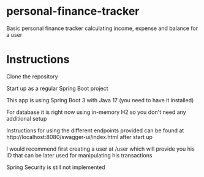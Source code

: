 # personal-finance-tracker
Basic personal finance tracker calculating income, expense and balance for a user

# Instructions
Clone the repository

Start up as a regular Spring Boot project

This app is using Spring Boot 3 with Java 17 (you need to have it installed)

For database it is right now using in-memory H2 so you don't need any additional setup

Instructions for using the different endpoints provided can be found at http://localhost:8080/swagger-ui/index.html after start up

I would recommend first creating a user at /user which will provide you his ID that can be later used for manipulating his transactions

Spring Security is still not implemented

